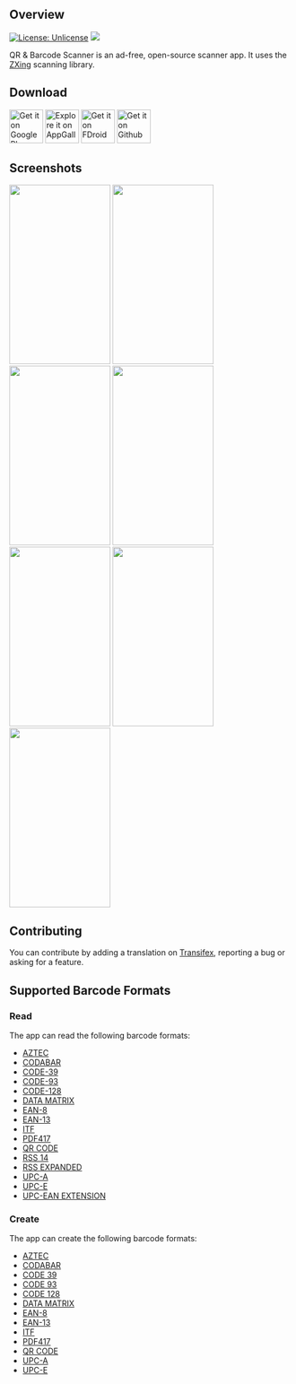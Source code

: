 ## Overview
[![License: Unlicense](https://img.shields.io/badge/license-Unlicense-blue.svg)](http://unlicense.org/)
[![](https://img.shields.io/github/v/release/wewewe718/QrAndBarcodeScanner)](https://github.com/wewewe718/QrAndBarcodeScanner/releases/latest)

QR & Barcode Scanner is an ad-free, open-source scanner app. It uses the [ZXing][zxing] scanning library.

## Download

<a href="https://play.google.com/store/apps/details?id=org.barcodescanner"><img alt="Get it on Google Play" src="https://github.com/wewewe718/QrAndBarcodeScanner/blob/develop/images/google_play/badge.png" height="60"/></a>   <a href="https://appgallery7.huawei.com/#/app/C102717909"><img alt="Explore it on AppGallery" src="https://github.com/wewewe718/QrAndBarcodeScanner/blob/develop/images/app_gallery/badge.png" height="60"/></a>   <a href="https://www.f-droid.org/en/packages/com.example.barcodescanner/"><img alt="Get it on FDroid" src="https://github.com/wewewe718/QrAndBarcodeScanner/blob/develop/images/fdroid_badge.png" height="60"/></a>   <a href="https://github.com/wewewe718/QrAndBarcodeScanner/releases"><img alt="Get it on Github" src="https://github.com/wewewe718/QrAndBarcodeScanner/blob/develop/images/get-it-on-github.png" height="60"/></a>

## Screenshots

<img src="https://github.com/wewewe718/QrAndBarcodeScanner/blob/develop/images/screenshots/en/1_scan.png" width="180" height="320"/> <img src="https://github.com/wewewe718/QrAndBarcodeScanner/blob/develop/images/screenshots/en/2_scan_from_file.png" width="180" height="320"/> <img src="https://github.com/wewewe718/QrAndBarcodeScanner/blob/develop/images/screenshots/en/3_result.png" width="180" height="320"/> <img src="https://github.com/wewewe718/QrAndBarcodeScanner/blob/develop/images/screenshots/en/4_result_dark_theme.png" width="180" height="320"/> <img src="https://github.com/wewewe718/QrAndBarcodeScanner/blob/develop/images/screenshots/en/5_create.png" width="180" height="320"/> <img src="https://github.com/wewewe718/QrAndBarcodeScanner/blob/develop/images/screenshots/en/6_history.png" width="180" height="320"/> <img src="https://github.com/wewewe718/QrAndBarcodeScanner/blob/develop/images/screenshots/en/7_settings.png" width="180" height="320"/>

## Contributing

You can contribute by adding a translation on [Transifex][transifex], reporting a bug or asking for a feature.

## Supported Barcode Formats

### Read

The app can read the following barcode formats:
* [AZTEC][aztec]
* [CODABAR][codabar]
* [CODE-39][code_39]
* [CODE-93][code_93]
* [CODE-128][code_128]
* [DATA MATRIX][data_matrix]
* [EAN-8][ean_8]
* [EAN-13][ean_13]
* [ITF][itf]
* [PDF417][pdf417]
* [QR CODE][qr_code]
* [RSS 14][rss]
* [RSS EXPANDED][rss]
* [UPC-A][upc_a]
* [UPC-E][upc_e]
* [UPC-EAN EXTENSION][upc_ean]

### Create

The app can create the following barcode formats:
* [AZTEC][aztec]
* [CODABAR][codabar]
* [CODE 39][code_39]
* [CODE 93][code_93]
* [CODE 128][code_128]
* [DATA MATRIX][data_matrix]
* [EAN-8][ean_8]
* [EAN-13][ean_13]
* [ITF][itf]
* [PDF417][pdf417]
* [QR CODE][qr_code]
* [UPC-A][upc_a]
* [UPC-E][upc_e]

[zxing]: https://github.com/zxing/zxing
[transifex]: https://www.transifex.com/a-302/qr-barcode-scanner/
[aztec]: https://en.wikipedia.org/wiki/Aztec_Code
[codabar]: https://en.wikipedia.org/wiki/Codabar
[code_39]: https://en.wikipedia.org/wiki/Code_39
[code_93]: https://en.wikipedia.org/wiki/Code_93
[code_128]: https://en.wikipedia.org/wiki/Code_128
[data_matrix]: https://en.wikipedia.org/wiki/Data_Matrix
[ean_8]: https://en.wikipedia.org/wiki/EAN-8
[ean_13]: https://en.wikipedia.org/wiki/International_Article_Number
[itf]: https://en.wikipedia.org/wiki/Interleaved_2_of_5
[maxicode]: https://en.wikipedia.org/wiki/MaxiCode
[pdf417]: https://en.wikipedia.org/wiki/PDF417
[qr_code]: https://en.wikipedia.org/wiki/QR_code
[rss]: https://en.wikipedia.org/wiki/GS1_DataBar
[upc_a]: https://en.wikipedia.org/wiki/Universal_Product_Code
[upc_e]: https://en.wikipedia.org/wiki/Universal_Product_Code#UPC-E
[upc_ean]: https://en.wikipedia.org/wiki/Universal_Product_Code#EAN-13
[rs]: https://developer.android.com/guide/topics/renderscript/compute
